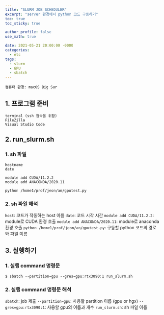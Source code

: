 ```yaml
---
title: "SLURM JOB SCHEDULER"
excerpt: "server 환경에서 python 코드 구동하기"
toc: true
toc_sticky: true

author_profile: false
use_math: true

date: 2021-05-21 20:00:00 -0000
categories: 
  - etc
tags:
  - slurm
  - GPU
  - sbatch
---
```


	컴퓨터 환경: macOS Big Sur

## 1. 프로그램 준비

```
terminal (ssh 접속을 위함)
FileZilla
Visual Studio Code
```

## 2. run_slurm.sh

### 1. sh 파일
```
hostname
date

module add CUDA/11.2.2
module add ANACONDA/2020.11

python /home1/prof/jeon/an/gputest.py
```

### 2. sh 파일 해석

`host`: 코드가 작동하는 host 이름
`date`: 코드 시작 시간
`module add CUDA/11.2.2`: module로 CUDA 환경 호출
`module add ANACONDA/2020.11`: module로 anaconda 환경 호출
`python /home1/prof/jeon/an/gputest.py`: 구동할 python 코드의 경로와 파일 이름

## 3. 실행하기

### 1. 실행 command 명령문

```
$ sbatch --partition=gpu --gres=gpu:rtx3090:1 run_slurm.sh
```

### 2. 실행 command 명령문 해석 

`sbatch`: job 제출
`--partition=gpu`: 사용할 partition 이름 (gpu or hgx)
`--gres=gpu:rtx3090:1`: 사용할 gpu의 이름과 개수
`run_slurm.sh`: sh 파일 이름
<!--stackedit_data:
eyJoaXN0b3J5IjpbMTU1OTcwNzE2NF19
-->